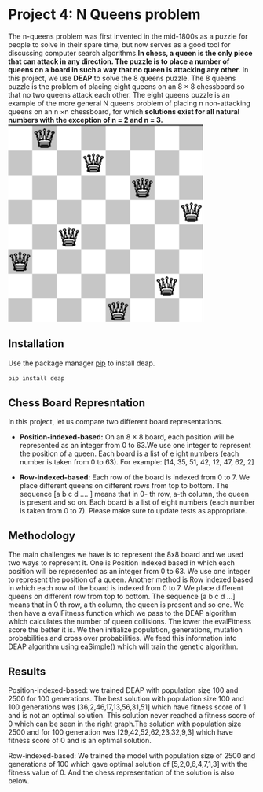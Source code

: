 # Project 4: N Queens problem

The n-queens problem was first invented in the mid-1800s as a puzzle for people to solve in their spare
time, but now serves as a good tool for discussing computer search algorithms.**In chess, a queen is the
only piece that can attack in any direction. The puzzle is to place a number of queens on a board
in such a way that no queen is attacking any other.**
In this project, we use **DEAP** to solve the 8 queens puzzle. The 8 queens puzzle is the problem of
placing eight queens on an 8 × 8 chessboard so that no two queens attack each other. The eight
queens puzzle is an example of the more general N queens problem of placing n non-attacking queens
on an n ×n chessboard, for which **solutions exist for all natural numbers with the exception of n = 2
and n = 3.**
![chess Logo](/chess8x8.png)
## Installation

Use the package manager [pip](https://pypi.org/project/deap/) to install deap.

```bash
pip install deap
```

## Chess Board Represntation
In this project, let us compare two different board representations.

- **Position-indexed-based:** On an 8 × 8 board, each position will be represented as an integer
from 0 to 63.We use one integer to represent the position of a queen. Each board is a list of e
ight numbers (each number is taken from 0 to 63). For example: [14, 35, 51, 42, 12, 47, 62,
2]

- **Row-indexed-based:** Each row of the board is indexed from 0 to 7. We place different
queens on different rows from top to bottom. The sequence [a b c d .... ] means that in 0-
th row, a-th column, the queen is present and so on. Each board is a list of eight numbers
(each number is taken from 0 to 7). 
Please make sure to update tests as appropriate.

## Methodology
The main challenges we have is to represent the 8x8 board and we used two ways to represent it.
One is Position indexed based in which each position will be represented as an integer from 0 to
63. We use one integer to represent the position of a queen. Another method is Row indexed based
in which each row of the board is indexed from 0 to 7. We place different queens on different row
from top to bottom. The sequence [a b c d ...] means that in 0 th row, a th column, the queen is
present and so one. We then have a evalFitness function which we pass to the DEAP algorithm
which calculates the number of queen collisions. The lower the evalFitness score the better it is.
We then initialize population, generations, mutation probabilities and cross over probabilities. We
feed this information into DEAP algorithm using eaSimple() which will train the genetic
algorithm.

## Results
Position-indexed-based: we trained DEAP with population size 100 and 2500 for 100 generations.
The best solution with population size 100 and 100 generations was [36,2,46,17,13,56,31,51]
which have fitness score of 1 and is not an optimal solution. This solution never reached a fitness
score of 0 which can be seen in the right graph.The solution with population size 2500 and for 100
generation was [29,42,52,62,23,32,9,3] which have fitness score of 0 and is an optimal solution. 

Row-indexed-based:
We trained the model with population size of 2500 and generations of 100 which gave optimal
solution of [5,2,0,6,4,7,1,3] with the fitness value of 0. And the chess representation of the solution
is also below.

